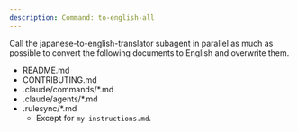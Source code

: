 ```yaml
---
description: Command: to-english-all
---
```


Call the japanese-to-english-translator subagent in parallel as much as possible to convert the following documents to English and overwrite them.

- README.md
- CONTRIBUTING.md
- .claude/commands/*.md
- .claude/agents/*.md
- .rulesync/*.md
    - Except for `my-instructions.md`.

